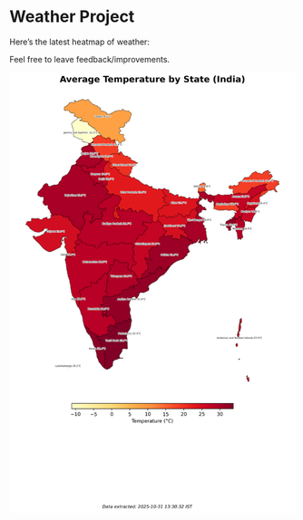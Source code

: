 # Weather Project

Here’s the latest heatmap of weather:

Feel free to leave feedback/improvements.

![India Heatmap](docs/assets/india_heatmap.png?v=046CA2)
